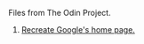 Files from The Odin Project.
 1. <a href="https://yi5jwhb2yh9zocrxqmbc.github.io/odin-project/google-alike/index.html">Recreate Google's home page.</a>
